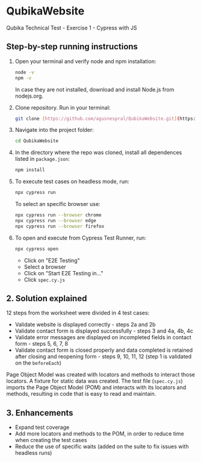 # QubikaWebsite

Qubika Technical Test - Exercise 1 - Cypress with JS

## Step-by-step running instructions

1.  Open your terminal and verify node and npm installation:
    ```bash
    node -v
    npm -v
    ```
    In case they are not installed, download and install Node.js from nodejs.org.

2.  Clone repository. Run in your terminal:
    ```bash
    git clone [https://github.com/agusnespral/QubikaWebsite.git](https://github.com/agusnespral/QubikaWebsite.git)
    ```

3.  Navigate into the project folder:
    ```bash
    cd QubikaWebsite
    ```

4.  In the directory where the repo was cloned, install all dependences listed in `package.json`:
    ```bash
    npm install
    ```

5.  To execute test cases on headless mode, run:
    ```bash
    npx cypress run
    ```
    To select an specific browser use:
    ```bash
    npx cypress run --browser chrome
    npx cypress run --browser edge
    npx cypress run --browser firefox
    ```

6.  To open and execute from Cypress Test Runner, run:
    ```bash
    npx cypress open
    ```
    * Click on "E2E Testing"
    * Select a browser
    * Click on "Start E2E Testing in..."
    * Click `spec.cy.js`

## 2. Solution explained

12 steps from the worksheet were divided in 4 test cases:

* Validate website is displayed correctly - steps 2a and 2b
* Validate contact form is displayed successfully - steps 3 and 4a, 4b, 4c
* Validate error messages are displayed on incompleted fields in contact form - steps 5, 6, 7, 8
* Validate contact form is closed properly and data completed is retained after closing and reopening form - steps 9, 10, 11, 12
    (step 1 is validated on the `beforeEach`)

Page Object Model was created with locators and methods to interact those locators.
A fixture for static data was created.
The test file (`spec.cy.js`) imports the Page Object Model (POM) and interacts with its locators and methods, resulting in code that is easy to read and maintain.

## 3. Enhancements

* Expand test coverage
* Add more locators and methods to the POM, in order to reduce time when creating the test cases
* Reduce the use of specific waits (added on the suite to fix issues with headless runs)
